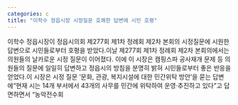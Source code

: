 ```yaml
---
categories: c
title: "이학수 정읍시장 시정질문 호쾌한 답변에 시민 호평"
---
```

이학수 정읍시장이 정읍시의회 제277회 제1차 정례회 제2차 본회의 시정질문에 시원한 답변으로 시민들로부터 호평을 받았다.이날 제277회 제1차 정례회 제2차 본회의에서는 의원들의 날카로운 시정 질문이 이어졌다. 이에 이 시장은 캠핑스파 공사재개 문제 등 의원들의 질문에 일일히 답변하고 정읍시의 방침을 분명히 밝혀 시민들로부터 좋은 반응을 얻었다.이 시장은 시정 질문 ‘문화, 관광, 복지시설에 대한 민간위탁 방안’을 묻는 답변에“현재 시는 14개 부서에서 43개의 사무를 민간에 위탁하여 운영·추진하고 있다”고 답면하면서 “농악전수회